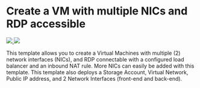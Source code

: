 # Create a VM with multiple NICs and RDP accessible

<a href="https://portal.azure.com/#create/Microsoft.Template/uri/https%3A%2F%2Fraw.githubusercontent.com%2FAzure%2Fazure-quickstart-templates%2Fmaster%2F201-1-vm-loadbalancer-2-nics%2Fazuredeploy.json" target="_blank">
    <img src="http://azuredeploy.net/deploybutton.png"/>
</a>
<a href="http://armviz.io/#/?load=https%3A%2F%2Fraw.githubusercontent.com%2FAzure%2Fazure-quickstart-templates%2Fmaster%2F201-1-vm-loadbalancer-2-nics%2Fazuredeploy.json" target="_blank">
    <img src="http://armviz.io/visualizebutton.png"/>
</a>

This template allows you to create a Virtual Machines with multiple (2) network interfaces (NICs), and RDP connectable with a configured load balancer and an inbound NAT rule. More NICs can easily  be added with this template. This template also deploys a Storage Account, Virtual Network, Public IP address, and 2 Network Interfaces (front-end and back-end).
